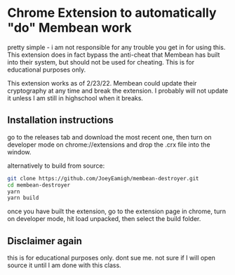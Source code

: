 # Chrome Extension to automatically "do" Membean work

pretty simple - i am not responsible for any trouble you get in for using this. This extension does in fact bypass the anti-cheat that Membean has built into their system, but should not be used for cheating. This is for educational purposes only.

This extension works as of 2/23/22. Membean could update their cryptography at any time and break the extension. I probably will not update it unless I am still in highschool when it breaks.

## Installation instructions

go to the releases tab and download the most recent one, then turn on developer mode on chrome://extensions and drop the .crx file into the window.

alternatively to build from source:

```sh
git clone https://github.com/JoeyEamigh/membean-destroyer.git
cd membean-destroyer
yarn
yarn build
```

once you have built the extension, go to the extension page in chrome, turn on developer mode, hit load unpacked, then select the build folder.

## Disclaimer again

this is for educational purposes only. dont sue me. not sure if I will open source it until I am done with this class.
